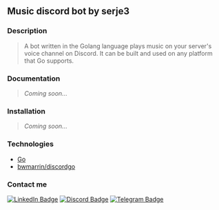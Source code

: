 Music discord bot by serje3
---

### Description

>A bot written in the Golang language plays music on your server's voice channel on Discord. It can be built and used on any platform that Go supports.

### Documentation

>_Coming soon..._

### Installation

>_Coming soon..._

### Technologies
- [Go](https://golang.org/)
- [bwmarrin/discordgo](https://github.com/bwmarrin/discordgo)

### Contact me
[![LinkedIn Badge](https://img.shields.io/badge/LinkedIn-0077B5?style=for-the-badge&logo=linkedin&logoColor=white)](https://www.linkedin.com/in/serje3/) 
[![Discord Badge](https://img.shields.io/badge/Discord-7289DA?style=for-the-badge&logo=discord&logoColor=white)](https://discord.com/channels/263430624080035841)
[![Telegram Badge](https://img.shields.io/badge/Telegram-2CA5E0?style=for-the-badge&logo=telegram&logoColor=white)](https://t.me/serJAYY)

